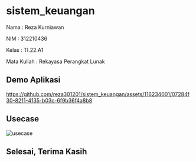# sistem_keuangan

Nama : Reza Kurniawan

NIM : 312210436

Kelas : TI.22.A1

Mata Kuliah : Rekayasa Perangkat Lunak


## Demo Aplikasi 



https://github.com/reza301201/sistem_keuangan/assets/116234001/07284f30-8211-4135-b03c-6f9b36f4a8b8




## Usecase 
![usecase](https://github.com/reza301201/sistem_keuangan/assets/116234001/eeb0b0f6-bf0d-4539-8cb4-d74c260d017c)

## Selesai, Terima Kasih
